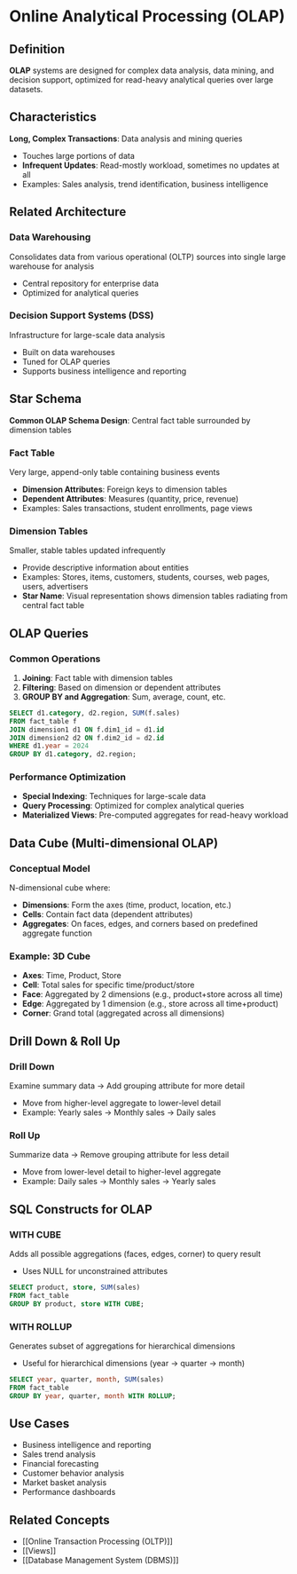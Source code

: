 # Online Analytical Processing (OLAP)

## Definition

**OLAP** systems are designed for complex data analysis, data mining, and decision support, optimized for read-heavy analytical queries over large datasets.

## Characteristics

**Long, Complex Transactions**: Data analysis and mining queries
- Touches large portions of data
- **Infrequent Updates**: Read-mostly workload, sometimes no updates at all
- Examples: Sales analysis, trend identification, business intelligence

## Related Architecture

### **Data Warehousing**
Consolidates data from various operational (OLTP) sources into single large warehouse for analysis
- Central repository for enterprise data
- Optimized for analytical queries

### **Decision Support Systems (DSS)**
Infrastructure for large-scale data analysis
- Built on data warehouses
- Tuned for OLAP queries
- Supports business intelligence and reporting

## Star Schema

**Common OLAP Schema Design**: Central fact table surrounded by dimension tables

### **Fact Table**
Very large, append-only table containing business events
- **Dimension Attributes**: Foreign keys to dimension tables
- **Dependent Attributes**: Measures (quantity, price, revenue)
- Examples: Sales transactions, student enrollments, page views

### **Dimension Tables**
Smaller, stable tables updated infrequently
- Provide descriptive information about entities
- Examples: Stores, items, customers, students, courses, web pages, users, advertisers
- **Star Name**: Visual representation shows dimension tables radiating from central fact table

## OLAP Queries

### **Common Operations**
1. **Joining**: Fact table with dimension tables
2. **Filtering**: Based on dimension or dependent attributes
3. **GROUP BY and Aggregation**: Sum, average, count, etc.

```sql
SELECT d1.category, d2.region, SUM(f.sales)
FROM fact_table f
JOIN dimension1 d1 ON f.dim1_id = d1.id
JOIN dimension2 d2 ON f.dim2_id = d2.id
WHERE d1.year = 2024
GROUP BY d1.category, d2.region;
```

### **Performance Optimization**
- **Special Indexing**: Techniques for large-scale data
- **Query Processing**: Optimized for complex analytical queries
- **Materialized Views**: Pre-computed aggregates for read-heavy workload

## Data Cube (Multi-dimensional OLAP)

### **Conceptual Model**
N-dimensional cube where:
- **Dimensions**: Form the axes (time, product, location, etc.)
- **Cells**: Contain fact data (dependent attributes)
- **Aggregates**: On faces, edges, and corners based on predefined aggregate function

### **Example: 3D Cube**
- **Axes**: Time, Product, Store
- **Cell**: Total sales for specific time/product/store
- **Face**: Aggregated by 2 dimensions (e.g., product+store across all time)
- **Edge**: Aggregated by 1 dimension (e.g., store across all time+product)
- **Corner**: Grand total (aggregated across all dimensions)

## Drill Down & Roll Up

### **Drill Down**
Examine summary data → Add grouping attribute for more detail
- Move from higher-level aggregate to lower-level detail
- Example: Yearly sales → Monthly sales → Daily sales

### **Roll Up**
Summarize data → Remove grouping attribute for less detail
- Move from lower-level detail to higher-level aggregate
- Example: Daily sales → Monthly sales → Yearly sales

## SQL Constructs for OLAP

### **WITH CUBE**
Adds all possible aggregations (faces, edges, corner) to query result
- Uses NULL for unconstrained attributes
```sql
SELECT product, store, SUM(sales)
FROM fact_table
GROUP BY product, store WITH CUBE;
```

### **WITH ROLLUP**
Generates subset of aggregations for hierarchical dimensions
- Useful for hierarchical dimensions (year → quarter → month)
```sql
SELECT year, quarter, month, SUM(sales)
FROM fact_table
GROUP BY year, quarter, month WITH ROLLUP;
```

## Use Cases

- Business intelligence and reporting
- Sales trend analysis
- Financial forecasting
- Customer behavior analysis
- Market basket analysis
- Performance dashboards

## Related Concepts

- [[Online Transaction Processing (OLTP)]]
- [[Views]]
- [[Database Management System (DBMS)]]


